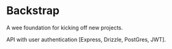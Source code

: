 # Backstrap

A wee foundation for kicking off new projects. 

API with user authentication [Express, Drizzle, PostGres, JWT].

